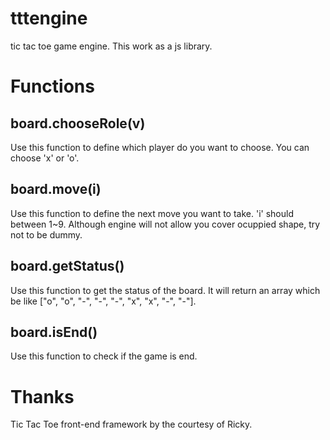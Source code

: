 # tttengine
tic tac toe game engine. This work as a js library.

# Functions
## board.chooseRole(v)
Use this function to define which player do you want to choose. You can choose 'x' or 'o'.


## board.move(i)
Use this function to define the next move you want to take. 'i' should between 1~9. Although engine will not allow you cover ocuppied shape, try not to be dummy.

## board.getStatus()
Use this function to get the status of the board. It will return an array which be like ["o", "o", "-", "-", "-", "x", "x", "-", "-"].

## board.isEnd()
Use this function to check if the game is end.

# Thanks
Tic Tac Toe front-end framework by the courtesy of Ricky.